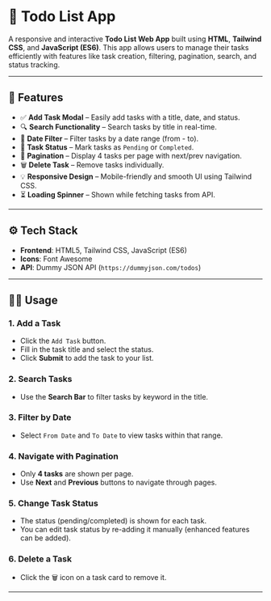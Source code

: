 # 📝 Todo List App

A responsive and interactive **Todo List Web App** built using **HTML**, **Tailwind CSS**, and **JavaScript (ES6)**. This app allows users to manage their tasks efficiently with features like task creation, filtering, pagination, search, and status tracking.

---

## 📌 Features

- ✅ **Add Task Modal** – Easily add tasks with a title, date, and status.
- 🔍 **Search Functionality** – Search tasks by title in real-time.
- 📅 **Date Filter** – Filter tasks by a date range (from - to).
- 🔄 **Task Status** – Mark tasks as `Pending` or `Completed`.
- 📄 **Pagination** – Display 4 tasks per page with next/prev navigation.
- 🗑️ **Delete Task** – Remove tasks individually.
- 💡 **Responsive Design** – Mobile-friendly and smooth UI using Tailwind CSS.
- ⏳ **Loading Spinner** – Shown while fetching tasks from API.

---

## ⚙️ Tech Stack

- **Frontend**: HTML5, Tailwind CSS, JavaScript (ES6)
- **Icons**: Font Awesome
- **API**: Dummy JSON API (`https://dummyjson.com/todos`)

---

## 🧑‍💻 Usage

### 1. Add a Task
- Click the `Add Task` button.
- Fill in the task title and select the status.
- Click **Submit** to add the task to your list.

### 2. Search Tasks
- Use the **Search Bar** to filter tasks by keyword in the title.

### 3. Filter by Date
- Select `From Date` and `To Date` to view tasks within that range.

### 4. Navigate with Pagination
- Only **4 tasks** are shown per page.
- Use **Next** and **Previous** buttons to navigate through pages.

### 5. Change Task Status
- The status (pending/completed) is shown for each task.
- You can edit task status by re-adding it manually (enhanced features can be added).

### 6. Delete a Task
- Click the 🗑️ icon on a task card to remove it.

---

